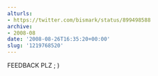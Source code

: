 ```yaml
---
alturls:
- https://twitter.com/bismark/status/899498588
archive:
- 2008-08
date: '2008-08-26T16:35:20+00:00'
slug: '1219768520'
---
```


FEEDBACK PLZ ; )

